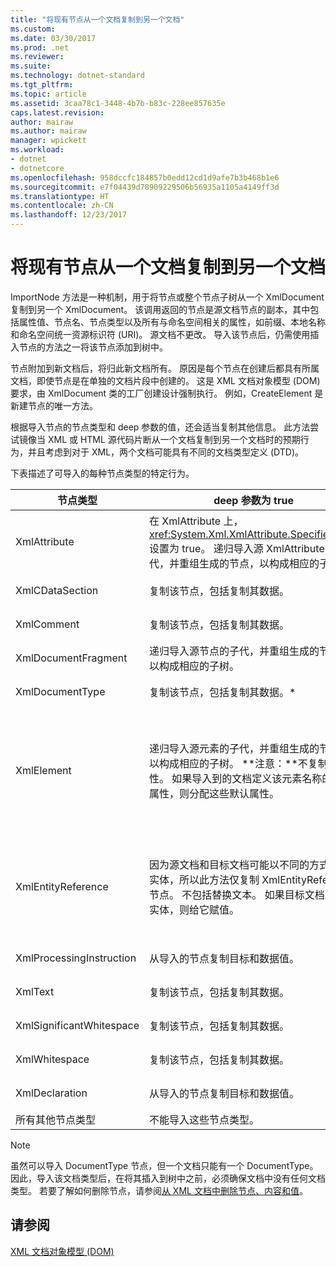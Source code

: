 ```yaml
---
title: "将现有节点从一个文档复制到另一个文档"
ms.custom: 
ms.date: 03/30/2017
ms.prod: .net
ms.reviewer: 
ms.suite: 
ms.technology: dotnet-standard
ms.tgt_pltfrm: 
ms.topic: article
ms.assetid: 3caa78c1-3448-4b7b-b83c-228ee857635e
caps.latest.revision: 
author: mairaw
ms.author: mairaw
manager: wpickett
ms.workload:
- dotnet
- dotnetcore
ms.openlocfilehash: 958dccfc184857b0edd12cd1d9afe7b3b468b1e6
ms.sourcegitcommit: e7f04439d78909229506b56935a1105a4149ff3d
ms.translationtype: HT
ms.contentlocale: zh-CN
ms.lasthandoff: 12/23/2017
---
```

# <a name="copying-existing-nodes-from-one-document-to-another"></a>将现有节点从一个文档复制到另一个文档
ImportNode 方法是一种机制，用于将节点或整个节点子树从一个 XmlDocument 复制到另一个 XmlDocument。 该调用返回的节点是源文档节点的副本，其中包括属性值、节点名、节点类型以及所有与命名空间相关的属性，如前缀、本地名称和命名空间统一资源标识符 (URI)。 源文档不更改。 导入该节点后，仍需使用插入节点的方法之一将该节点添加到树中。  
  
 节点附加到新文档后，将归此新文档所有。 原因是每个节点在创建后都具有所属文档，即使节点是在单独的文档片段中创建的。 这是 XML 文档对象模型 (DOM) 要求，由 XmlDocument 类的工厂创建设计强制执行。 例如，CreateElement 是新建节点的唯一方法。  
  
 根据导入节点的节点类型和 deep 参数的值，还会适当复制其他信息。 此方法尝试镜像当 XML 或 HTML 源代码片断从一个文档复制到另一个文档时的预期行为，并且考虑到对于 XML，两个文档可能具有不同的文档类型定义 (DTD)。  
  
 下表描述了可导入的每种节点类型的特定行为。  
  
|节点类型|deep 参数为 true|deep 参数为 false|  
|---------------|------------------------------|-------------------------------|  
|XmlAttribute|在 XmlAttribute 上，<xref:System.Xml.XmlAttribute.Specified%2A> 设置为 true。 递归导入源 XmlAttribute 的子代，并重组生成的节点，以构成相应的子树。|deep 参数不适用于 XmlAttribute 节点，因为这些节点在导入时总是带子节点。|  
|XmlCDataSection|复制该节点，包括复制其数据。|复制该节点，包括复制其数据。|  
|XmlComment|复制该节点，包括复制其数据。|复制该节点，包括复制其数据。|  
|XmlDocumentFragment|递归导入源节点的子代，并重组生成的节点，以构成相应的子树。|创建空的 XmlDocumentFragment。|  
|XmlDocumentType|复制该节点，包括复制其数据。*|复制该节点，包括复制其数据。*|  
|XmlElement|递归导入源元素的子代，并重组生成的节点，以构成相应的子树。 **注意：**不复制默认属性。 如果导入到的文档定义该元素名称的默认属性，则分配这些默认属性。|导入源元素的指定属性节点，并将生成的 XmlAttribute 节点附加到新元素。 不复制子代节点。 **注意：**不复制默认属性。 如果导入到的文档定义该元素名称的默认属性，则分配这些默认属性。|  
|XmlEntityReference|因为源文档和目标文档可能以不同的方式定义实体，所以此方法仅复制 XmlEntityReference 节点。 不包括替换文本。 如果目标文档定义了实体，则给它赋值。|因为源文档和目标文档可能以不同的方式定义实体，所以此方法仅复制 XmlEntityReference 节点。 不包括替换文本。 如果目标文档定义了实体，则给它赋值。|  
|XmlProcessingInstruction|从导入的节点复制目标和数据值。|从导入的节点复制目标和数据值。|  
|XmlText|复制该节点，包括复制其数据。|复制该节点，包括复制其数据。|  
|XmlSignificantWhitespace|复制该节点，包括复制其数据。|复制该节点，包括复制其数据。|  
|XmlWhitespace|复制该节点，包括复制其数据。|复制该节点，包括复制其数据。|  
|XmlDeclaration|从导入的节点复制目标和数据值。|从导入的节点复制目标和数据值。|  
|所有其他节点类型|不能导入这些节点类型。|不能导入这些节点类型。|  
  
> [!NOTE]
>  虽然可以导入 DocumentType 节点，但一个文档只能有一个 DocumentType。 因此，导入该文档类型后，在将其插入到树中之前，必须确保文档中没有任何文档类型。 若要了解如何删除节点，请参阅[从 XML 文档中删除节点、内容和值](../../../../docs/standard/data/xml/removing-nodes-content-and-values-from-an-xml-document.md)。  
  
## <a name="see-also"></a>请参阅  
 [XML 文档对象模型 (DOM)](../../../../docs/standard/data/xml/xml-document-object-model-dom.md)
